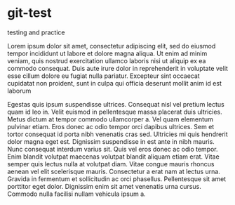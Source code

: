 # git-test

testing and practice 

Lorem ipsum dolor sit amet, consectetur adipiscing elit, sed do eiusmod tempor incididunt ut labore et dolore magna aliqua. Ut enim ad minim veniam, quis nostrud exercitation ullamco laboris nisi ut aliquip ex ea commodo consequat. Duis aute irure dolor in reprehenderit in voluptate velit esse cillum dolore eu fugiat nulla pariatur. Excepteur sint occaecat cupidatat non proident, sunt in culpa qui officia deserunt mollit anim id est laborum



Egestas quis ipsum suspendisse ultrices. Consequat nisl vel pretium lectus quam id leo in. Velit euismod in pellentesque massa placerat duis ultricies. Metus dictum at tempor commodo ullamcorper a. Vel quam elementum pulvinar etiam. Eros donec ac odio tempor orci dapibus ultrices. Sem et tortor consequat id porta nibh venenatis cras sed. Ultricies mi quis hendrerit dolor magna eget est. Dignissim suspendisse in est ante in nibh mauris. Nunc consequat interdum varius sit. Quis vel eros donec ac odio tempor. Enim blandit volutpat maecenas volutpat blandit aliquam etiam erat. Vitae semper quis lectus nulla at volutpat diam. Vitae congue mauris rhoncus aenean vel elit scelerisque mauris. Consectetur a erat nam at lectus urna. Gravida in fermentum et sollicitudin ac orci phasellus. Pellentesque sit amet porttitor eget dolor. Dignissim enim sit amet venenatis urna cursus. Commodo nulla facilisi nullam vehicula ipsum a.

